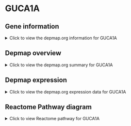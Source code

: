 <h1>GUCA1A</h1>

<h2>Gene information</h2>
<details>
  <summary>Click to view the depmap.org information for GUCA1A</summary>
  <iframe src="https://depmap.org/portal/gene/GUCA1A?tab=about" style="border:none;width:100%;height:800px"></iframe>
</details>

<h2>Depmap overview</h2>
<details>
  <summary>Click to view the depmap.org summary for GUCA1A</summary>
  <iframe src="https://depmap.org/portal/gene/GUCA1A?tab=overview" style="border:none;width:100%;height:800px"></iframe>
</details>

<h2>Depmap expression</h2>
<details>
  <summary>Click to view the depmap.org expression data for GUCA1A</summary>
  <iframe src="https://depmap.org/portal/gene/GUCA1A?tab=characterization" style="border:none;width:100%;height:800px"></iframe>
</details>



<h2>Reactome Pathway diagram</h2>
<details>
  <summary>Click to view Reactome pathway for GUCA1A</summary>
  <p>Inactivation, recovery and regulation of the phototransduction cascade</p>
  <iframe src="https://reactome.org/PathwayBrowser/#/R-HSA-2514859" style="border:none;width:100%;height:800px"></iframe>
</details>



